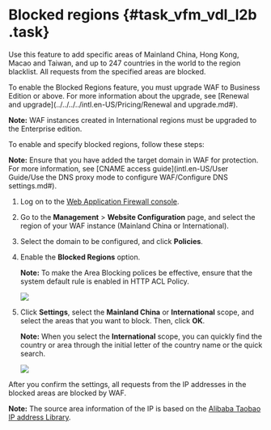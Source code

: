 # Blocked regions {#task_vfm_vdl_l2b .task}

Use this feature to add specific areas of Mainland China, Hong Kong, Macao and Taiwan, and up to 247 countries in the world to the region blacklist. All requests from the specified areas are blocked.

To enable the Blocked Regions feature, you must upgrade WAF to Business Edition or above. For more information about the upgrade, see [Renewal and upgrade](../../../../intl.en-US/Pricing/Renewal and upgrade.md#).

**Note:** WAF instances created in International regions must be upgraded to the Enterprise edition.

To enable and specify blocked regions, follow these steps:

**Note:** Ensure that you have added the target domain in WAF for protection. For more information, see [CNAME access guide](intl.en-US/User Guide/Use the DNS proxy mode to configure WAF/Configure DNS settings.md#).

1.  Log on to the [Web Application Firewall console](https://yundun.console.aliyun.com/?p=waf).
2.  Go to the **Management** \> **Website Configuration** page, and select the region of your WAF instance \(Mainland China or International\).
3.  Select the domain to be configured, and click **Policies**.
4.  Enable the **Blocked Regions** option. 

    **Note:** To make the Area Blocking polices be effective, ensure that the system default rule is enabled in HTTP ACL Policy.

    ![](http://static-aliyun-doc.oss-cn-hangzhou.aliyuncs.com/assets/img/15566/15659373747072_en-US.png)

5.  Click **Settings**, select the **Mainland China** or **International** scope, and select the areas that you want to block. Then, click **OK**. 

    **Note:** When you select the **International** scope, you can quickly find the country or area through the initial letter of the country name or the quick search.

    ![](http://static-aliyun-doc.oss-cn-hangzhou.aliyuncs.com/assets/img/15566/15659373747073_en-US.png)


After you confirm the settings, all requests from the IP addresses in the blocked areas are blocked by WAF.

**Note:** The source area information of the IP is based on the [Alibaba Taobao IP address Library](http://ip.taobao.com/).

